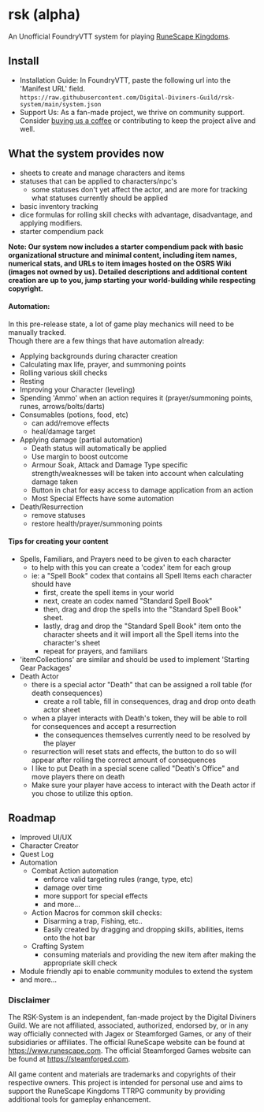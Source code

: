 # rsk (alpha)
An Unofficial FoundryVTT system for playing [RuneScape Kingdoms](https://steamforged.com/pages/runescape-kingdoms#products).

## Install
- Installation Guide: In FoundryVTT, paste the following url into the 'Manifest URL' field.    
`https://raw.githubusercontent.com/Digital-Diviners-Guild/rsk-system/main/system.json`
- Support Us: As a fan-made project, we thrive on community support. Consider [buying us a coffee](https://ko-fi.com/digitaldivinersguild) or contributing to keep the project alive and well.

## What the system provides now
* sheets to create and manage characters and items
* statuses that can be applied to characters/npc's
    * some statuses don't yet affect the actor, and are more for tracking what statuses currently should be applied
* basic inventory tracking
* dice formulas for rolling skill checks with advantage, disadvantage, and applying modifiers.
* starter compendium pack

**Note: Our system now includes a starter compendium pack with basic organizational structure and minimal content, including item names, numerical stats, and URLs to item images hosted on the OSRS Wiki (images not owned by us). Detailed descriptions and additional content creation are up to you, jump starting your world-building while respecting copyright.**

#### Automation:
In this pre-release state, a lot of game play mechanics will need to be manually tracked.    
Though there are a few things that have automation already:
- Applying backgrounds during character creation
- Calculating max life, prayer, and summoning points
- Rolling various skill checks
- Resting
- Improving your Character (leveling)
- Spending 'Ammo' when an action requires it (prayer/summoning points, runes, arrows/bolts/darts)
- Consumables (potions, food, etc)
    - can add/remove effects
    - heal/damage target
- Applying damage (partial automation)
    - Death status will automatically be applied
    - Use margin to boost outcome
    - Armour Soak, Attack and Damage Type specific strength/weaknesses will be taken into account when calculating damage taken
    - Button in chat for easy access to damage application from an action
    - Most Special Effects have some automation
- Death/Resurrection
    - remove statuses 
    - restore health/prayer/summoning points

    
#### Tips for creating your content
- Spells, Familiars, and Prayers need to be given to each character
    - to help with this you can create a 'codex' item for each group
    - ie: a "Spell Book" codex that contains all Spell Items each character should have
      - first, create the spell items in your world
      - next, create an codex named "Standard Spell Book"
      - then, drag and drop the spells into the "Standard Spell Book" sheet.
      - lastly, drag and drop the "Standard Spell Book" item onto the character sheets and it will import all the Spell items into the character's sheet
      - repeat for prayers, and familiars
- 'itemCollections' are similar and should be used to implement 'Starting Gear Packages'
- Death Actor
    - there is a special actor "Death" that can be assigned a roll table (for death consequences)
        - create a roll table, fill in consequences, drag and drop onto death actor sheet
    - when a player interacts with Death's token, they will be able to roll for consequences and accept a resurrection
        - the consequences themselves currently need to be resolved by the player
    - resurrection will reset stats and effects, the button to do so will appear after rolling the correct amount of consequences
    - I like to put Death in a special scene called "Death's Office" and move players there on death
    - Make sure your player have access to interact with the Death actor if you chose to utilize this option.

    
## Roadmap
* Improved UI/UX
* Character Creator
* Quest Log
* Automation
    * Combat Action automation
        * enforce valid targeting rules (range, type, etc)
        * damage over time
        * more support for special effects
        * and more...
    * Action Macros for common skill checks:
        * Disarming a trap, Fishing, etc..
        * Easily created by dragging and dropping skills, abilities, items onto the hot bar
    * Crafting System
        * consuming materials and providing the new item after making the appropriate skill check
* Module friendly api to enable community modules to extend the system
* and more...

### Disclaimer
The RSK-System is an independent, fan-made project by the Digital Diviners Guild. We are not affiliated, associated, authorized, endorsed by, or in any way officially connected with Jagex or Steamforged Games, or any of their subsidiaries or affiliates. The official RuneScape website can be found at https://www.runescape.com. The official Steamforged Games website can be found at https://steamforged.com.

All game content and materials are trademarks and copyrights of their respective owners. This project is intended for personal use and aims to support the RuneScape Kingdoms TTRPG community by providing additional tools for gameplay enhancement.
